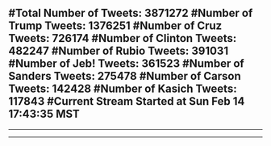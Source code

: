 #Total Number of Tweets: 3871272 
#Number of Trump Tweets: 1376251
#Number of Cruz Tweets: 726174
#Number of Clinton Tweets: 482247
#Number of Rubio Tweets: 391031
#Number of Jeb! Tweets: 361523
#Number of Sanders Tweets: 275478
#Number of Carson Tweets: 142428
#Number of Kasich Tweets: 117843
#Current Stream Started at Sun Feb 14 17:43:35 MST
---
---
---
